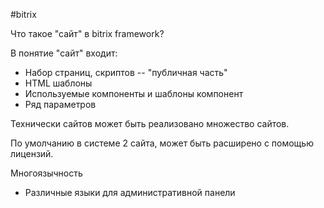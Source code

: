 #bitrix 

Что такое "сайт" в bitrix framework?

В понятие "сайт" входит:
* Набор страниц, скриптов -- "публичная часть"
* HTML шаблоны
* Используемые компоненты и шаблоны компонент
* Ряд параметров

Технически сайтов может быть реализовано множество сайтов.

По умолчанию в системе 2 сайта, может быть расширено с помощью лицензий.

Многоязычность
* Различные языки для административной панели